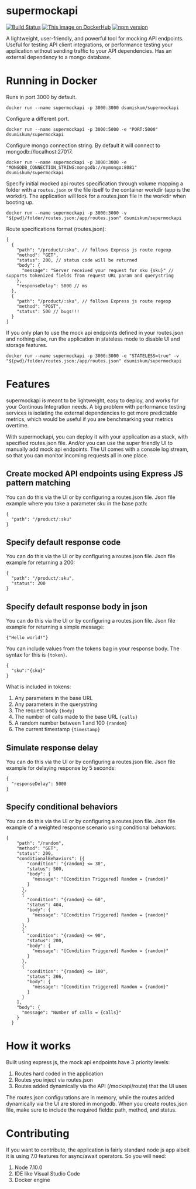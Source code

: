 # supermockapi
[![Build Status](https://travis-ci.org/gegana/mockapi.svg?branch=master)](https://travis-ci.org/gegana/mockapi)
[![This image on DockerHub](https://img.shields.io/docker/pulls/dsumiskum/supermockapi.svg)](https://hub.docker.com/r/dsumiskum/supermockapi/)
[![npm version](https://badge.fury.io/js/supermockapi.svg)](https://badge.fury.io/js/supermockapi)

A lightweight, user-friendly, and powerful tool for mocking API endpoints. Useful for testing API client integrations, or performance testing your application without sending traffic to your API dependencies.
Has an external dependency to a mongo database.

# Running in Docker
Runs in port 3000 by default.
```
docker run --name supermockapi -p 3000:3000 dsumiskum/supermockapi
```
Configure a different port.
```
docker run --name supermockapi -p 3000:5000 -e "PORT:5000" dsumiskum/supermockapi
```
Configure mongo connection string. By default it will connect to mongodb://localhost:27017.
```
docker run --name supermockapi -p 3000:3000 -e "MONGODB_CONNECTION_STRING:mongodb://mymongo:8081" dsumiskum/supermockapi
```
Specify initial mocked api routes specification through volume mapping a folder with a `routes.json` or the file itself to the container workdir (app is the workdir).
The application will look for a routes.json file in the workdir when booting up.
```
docker run --name supermockapi -p 3000:3000 -v "${pwd}/folder/routes.json:/app/routes.json" dsumiskum/supermockapi
```
Route specifications format (routes.json):
```
[
  {
    "path": "/product/:sku", // follows Express js route regexp
    "method": "GET",
    "status": 200, // status code will be returned
    "body": {
      "message": "Server received your request for sku {sku}" // supports tokenized fields from request URL param and querystring
    },
    "responseDelay": 5000 // ms
  },
  {
    "path": "/product/:sku", // follows Express js route regexp
    "method": "POST",
    "status": 500 // bugs!!!
  }
]
```
If you only plan to use the mock api endpoints defined in your routes.json and nothing else, run the application in stateless mode to
disable UI and storage features.
```
docker run --name supermockapi -p 3000:3000 -e "STATELESS=true" -v "${pwd}/folder/routes.json:/app/routes.json" dsumiskum/supermockapi
```
# Features
supermockapi is meant to be lightweight, easy to deploy, and works for your Continous Integration needs. A big problem with performance testing 
services is isolating the external dependencies to get more predictable metrics, which would be useful if you are benchmarking your metrics
overtime.

With supermockapi, you can deploy it with your application as a stack, with specified routes.json file. And/or you can use the super friendly UI to
manually add mock api endpoints. The UI comes with a console log stream, so that you can monitor incoming requests all in one place.

## Create mocked API endpoints using Express JS pattern matching
You can do this via the UI or by configuring a routes.json file. Json file example where you take a parameter sku in the base path:
```
{
  "path": "/product/:sku"
}
```

## Specify default response code
You can do this via the UI or by configuring a routes.json file. Json file example for returning a 200:
```
{
  "path": "/product/:sku",
  "status": 200
}
```

## Specify default response body in json
You can do this via the UI or by configuring a routes.json file. Json file example for returning a simple message:
```
{"Hello world!"}
```
You can include values from the tokens bag in your response body. The syntax for this is `{token}`.
```
{
  "sku":"{sku}"
}
```
What is included in tokens:
1. Any parameters in the base URL
2. Any parameters in the querystring
3. The request body `{body}`
4. The number of calls made to the base URL `{calls}`
5. A random number between 1 and 100 `{random}`
6. The current timestamp `{timestamp}`

## Simulate response delay
You can do this via the UI or by configuring a routes.json file. Json file example for delaying response by 5 seconds:
```
{
  "responseDelay": 5000
}
```

## Specify conditional behaviors
You can do this via the UI or by configuring a routes.json file. Json file example of a weighted response scenario using conditional behaviors:
```
{
    "path": "/random",
    "method": "GET",
    "status": 200,
    "conditionalBehaviors": [{
        "condition": "{random} <= 30",
        "status": 500,
        "body": {
          "message": "[Condition Triggered] Random = {random}"
        }
      },
      {
        "condition": "{random} <= 60",
        "status": 404,
        "body": {
          "message": "[Condition Triggered] Random = {random}"
        }
      },
      {
        "condition": "{random} <= 90",
        "status": 200,
        "body": {
          "message": "[Condition Triggered] Random = {random}"
        }
      },
      {
        "condition": "{random} <= 100",
        "status": 206,
        "body": {
          "message": "[Condition Triggered] Random = {random}"
        }
      }
    ],
    "body": {
      "message": "Number of calls = {calls}"
    }
  }
```

# How it works
Built using express js, the mock api endpoints have 3 priority levels:
1. Routes hard coded in the application
2. Routes you inject via routes.json
3. Routes added dynamically via the API (/mockapi/route) that the UI uses

The routes.json configurations are in memory, while the routes added dynamically via the UI are stored in mongodb.
When you create routes.json file, make sure to include the required fields: path, method, and status.

# Contributing
If you want to contribute, the application is fairly standard node js app albeit it is using 7.0 features for async/await operators. So you will need:
1. Node 7.10.0
2. IDE like Visual Studio Code
3. Docker engine